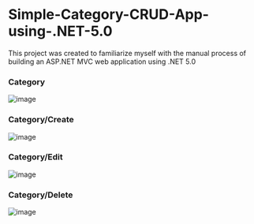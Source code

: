 # Simple-Category-CRUD-App-using-.NET-5.0
This project was created to familiarize myself with the manual process of building an ASP.NET MVC web application using .NET 5.0
### Category
![image](https://github.com/sarapmagcode/Simple-Category-CRUD-App-using-.NET-5.0/assets/85553852/f368331a-8f97-480d-81ac-080818b899ae)
### Category/Create
![image](https://github.com/sarapmagcode/Simple-Category-CRUD-App-using-.NET-5.0/assets/85553852/cbe10f46-7b24-4359-bbc9-6b591fd29ebb)
### Category/Edit
![image](https://github.com/sarapmagcode/Simple-Category-CRUD-App-using-.NET-5.0/assets/85553852/6da66458-a8ff-4352-87cf-72eedec33bc7)
### Category/Delete
![image](https://github.com/sarapmagcode/Simple-Category-CRUD-App-using-.NET-5.0/assets/85553852/bdf5e623-d53d-4cd2-983c-3ef394ac55f3)
